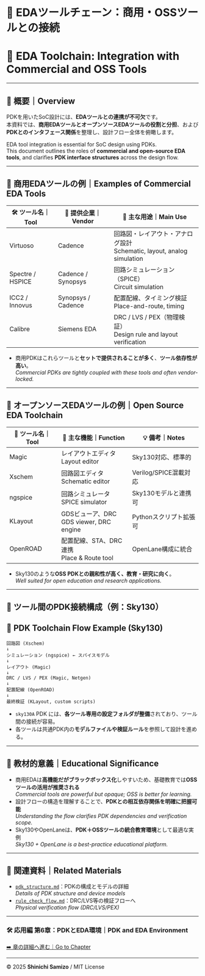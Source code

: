 # 🧰 EDAツールチェーン：商用・OSSツールとの接続  
# 🧰 EDA Toolchain: Integration with Commercial and OSS Tools

---

## 📘 概要｜Overview

PDKを用いたSoC設計には、**EDAツールとの連携が不可欠**です。  
本資料では、**商用EDAツールとオープンソースEDAツールの役割と分担**、および**PDKとのインタフェース関係**を整理し、設計フロー全体を俯瞰します。

EDA tool integration is essential for SoC design using PDKs.  
This document outlines the roles of **commercial and open-source EDA tools**, and clarifies **PDK interface structures** across the design flow.

---

## 🔧 商用EDAツールの例｜Examples of Commercial EDA Tools

| 🛠️ **ツール名｜Tool** | 🏢 **提供企業｜Vendor** | 📘 **主な用途｜Main Use** |
|------------------------|-------------------------|----------------------------|
| Virtuoso | Cadence | 回路図・レイアウト・アナログ設計<br>Schematic, layout, analog simulation |
| Spectre / HSPICE | Cadence / Synopsys | 回路シミュレーション（SPICE）<br>Circuit simulation |
| ICC2 / Innovus | Synopsys / Cadence | 配置配線、タイミング検証<br>Place-and-route, timing |
| Calibre | Siemens EDA | DRC / LVS / PEX（物理検証）<br>Design rule and layout verification |

- 商用PDKはこれらツールと**セットで提供されることが多く**、**ツール依存性が高い**。  
  *Commercial PDKs are tightly coupled with these tools and often vendor-locked.*

---

## 🧪 オープンソースEDAツールの例｜Open Source EDA Toolchain

| 🧰 **ツール名｜Tool** | 🧩 **主な機能｜Function** | 💡 **備考｜Notes** |
|----------------------|-----------------------------|--------------------|
| Magic | レイアウトエディタ<br>Layout editor | Sky130対応、標準的 |
| Xschem | 回路図エディタ<br>Schematic editor | Verilog/SPICE混載対応 |
| ngspice | 回路シミュレータ<br>SPICE simulator | Sky130モデルと連携可 |
| KLayout | GDSビューア、DRC<br>GDS viewer, DRC engine | Pythonスクリプト拡張可 |
| OpenROAD | 配置配線、STA、DRC連携<br>Place & Route tool | OpenLane構成に統合 |

- Sky130のような**OSS PDKとの親和性が高く、教育・研究に向く**。  
  *Well suited for open education and research applications.*

---

## 🔁 ツール間のPDK接続構成（例：Sky130）  
## 🔁 PDK Toolchain Flow Example (Sky130)

```
回路図 (Xschem)
↓
シミュレーション (ngspice) ← スパイスモデル
↓
レイアウト (Magic)
↓
DRC / LVS / PEX (Magic, Netgen)
↓
配置配線 (OpenROAD)
↓
最終検証 (KLayout, custom scripts)
```

- `sky130A` PDK には、**各ツール専用の設定フォルダが整備**されており、ツール間の接続が容易。  
- 各ツールは共通PDK内の**モデルファイルや検証ルール**を参照して設計を進める。

---

## 🏫 教材的意義｜Educational Significance

- 商用EDAは**高機能だがブラックボックス化**しやすいため、基礎教育では**OSSツールの活用が推奨される**  
  *Commercial tools are powerful but opaque; OSS is better for learning.*
- 設計フローの構造を理解することで、**PDKとの相互依存関係を明確に把握可能**  
  *Understanding the flow clarifies PDK dependencies and verification scope.*
- Sky130やOpenLaneは、**PDK＋OSSツールの統合教育環境**として最適な実例  
  *Sky130 + OpenLane is a best-practice educational platform.*

---

## 🔗 関連資料｜Related Materials

- [`pdk_structure.md`](./pdk_structure.md)：PDKの構成とモデルの詳細  
  *Details of PDK structure and device models*
- [`rule_check_flow.md`](./rule_check_flow.md)：DRC/LVS等の検証フローへ  
  *Physical verification flow (DRC/LVS/PEX)*

---

### 🛠️ 応用編 第6章：PDKとEDA環境｜PDK and EDA Environment  
[➡️ 章の詳細へ進む｜Go to Chapter](./README.md)

---

© 2025 **Shinichi Samizo** / MIT License
